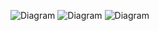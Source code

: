 ![Diagram](https://www.planttext.com/api/plantuml/png/UhzxlqDnIM9HIMbk3XTNSNPcda9HVd4g5vTJVfA2hfs2OqvcSggLWaUc8XUNGsfU2b0P0000__y30000)
![Diagram](https://www.planttext.com/api/plantuml/png/X94zJWCn48NxESLeAq1oGHkb24eA8b4X96fhTvGTnPvPURn4278o2ewKAyJBxeAG-Edyv6_UU_QStjvNbdtAVGm0jcV1f4O0cNCWlAVWCwjOovsXmtNmPhXXlqi-0a0zwWE5mBB35q34hMHyP6dqO8DyKcxmJklzGqiRrNHn2STvyAOhoP4aJ_fM-v8zdjSQOo-p6Wtdl683y9cwV7NbJjoNtQAKQ2bnzbBJ3-3a_H_sKUSNgBgkyChrdSCgUdckfeQBmRjJu-7N_g279tndOKNIb2sS0G00__y30000)
![Diagram](https://www.planttext.com/api/plantuml/png/P8z13e9034NtFKN37iu0Ic8cqIKhPD6C5IOo0vcMqxdmI5v1m41CNBNv_Q-_VJzVkIX5dNmF80yNC0x20EgqPpH1ETx9ic2Any6FG-2WM3fg8tc0-Z292oo2vw5rje6w92Kix4n8WoHO5eXWTx8-HHexPx4IZjUmxr-zfye0k4r2So7j5dsfFtfYZBANP1cjtVyTcAPVQexFiisLSxZDVtu0003__mC0)
